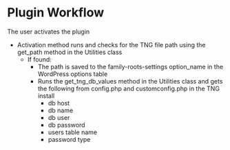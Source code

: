 # Plugin Workflow

The user activates the plugin

* Activation method runs and checks for the TNG file path using the get_path method in the Utilities class
	* If found:
		* The path is saved to the family-roots-settings option_name in the WordPress options table
		* Runs the get_tng_db_values method in the Utilities class and gets the following from config.php and customconfig.php in the TNG install
			* db host
			* db name
			* db user
			* db password
			* users table name
			* password type
